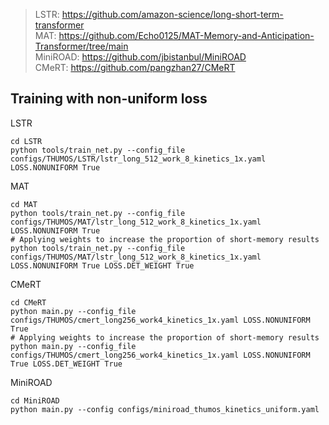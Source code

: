 > LSTR: https://github.com/amazon-science/long-short-term-transformer <br>
> MAT: https://github.com/Echo0125/MAT-Memory-and-Anticipation-Transformer/tree/main <br>
> MiniROAD: https://github.com/jbistanbul/MiniROAD <br>
> CMeRT: https://github.com/pangzhan27/CMeRT <br>

## Training with non-uniform loss
LSTR
```
cd LSTR
python tools/train_net.py --config_file configs/THUMOS/LSTR/lstr_long_512_work_8_kinetics_1x.yaml LOSS.NONUNIFORM True
```
MAT
```
cd MAT
python tools/train_net.py --config_file configs/THUMOS/MAT/lstr_long_512_work_8_kinetics_1x.yaml LOSS.NONUNIFORM True
# Applying weights to increase the proportion of short-memory results
python tools/train_net.py --config_file configs/THUMOS/MAT/lstr_long_512_work_8_kinetics_1x.yaml LOSS.NONUNIFORM True LOSS.DET_WEIGHT True
```
CMeRT
```
cd CMeRT
python main.py --config_file configs/THUMOS/cmert_long256_work4_kinetics_1x.yaml LOSS.NONUNIFORM True
# Applying weights to increase the proportion of short-memory results
python main.py --config_file configs/THUMOS/cmert_long256_work4_kinetics_1x.yaml LOSS.NONUNIFORM True LOSS.DET_WEIGHT True
```
MiniROAD
```
cd MiniROAD
python main.py --config configs/miniroad_thumos_kinetics_uniform.yaml
```
